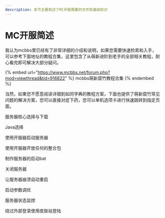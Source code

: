 ```yaml
---
description: 本节主要叙述了MC开服需要的文件和基础知识
---
```


# MC开服简述

我认为mcbbs里已经有了非常详细的介绍和说明，如果您需要快速检索和入手，可以参考下面地址的教程合集，这里包含了从萌新进阶到老手的全部相关教程，耐心看完即可解决大部分疑问。

{% embed url="https://www.mcbbs.net/forum.php?mod=viewthread&tid=916822" %}
mcbbs萌新腐竹教程合集
{% endembed %}

当然，如果您不愿意阅读详细到如同字典的教程方案，下面也提供了萌新腐竹常见问题的解决方案，您可以直接对症下药，您可以单机选项卡进行快速跳转到指定页面。

服务器核心选择与下载

Java选择

使用开服器启动服务器

使用开服器开放任何的整合包

制作服务器的启动bat

关闭服务器

让服务器崩溃自动重启

启动参数调优

服务器状态监控

绕过外部登录使用皮肤站登陆
